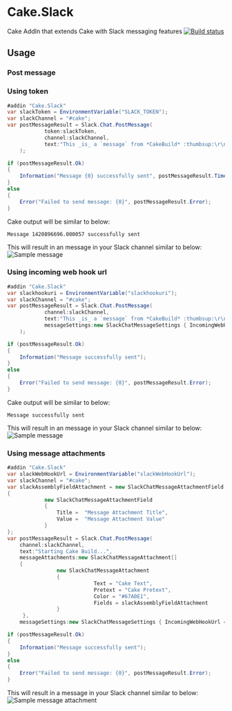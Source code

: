 # Cake.Slack
Cake AddIn that extends Cake with Slack messaging features
[![Build status](https://ci.appveyor.com/api/projects/status/1tbi1x5b3i7wktv6?svg=true)](https://ci.appveyor.com/project/WCOMAB/cake-slack)

## Usage

### Post message

### Using token
```csharp
#addin "Cake.Slack"
var slackToken = EnvironmentVariable("SLACK_TOKEN");
var slackChannel = "#cake";
var postMessageResult = Slack.Chat.PostMessage(
            token:slackToken,
            channel:slackChannel,
            text:"This _is_ a `message` from *CakeBuild* :thumbsup:\r\n```Here is some code```"
    );

if (postMessageResult.Ok)
{
    Information("Message {0} successfully sent", postMessageResult.TimeStamp);
}
else
{
    Error("Failed to send message: {0}", postMessageResult.Error);
}
```
Cake output will be similar to below:
```
Message 1420896696.000057 successfully sent
```
This will result in an message in your Slack channel similar to below:
![Sample message](https://github.com/WCOMAB/Cake.Slack/raw/master/samplemessage.png)

### Using incoming web hook url
```csharp
#addin "Cake.Slack"
var slackhookuri = EnvironmentVariable("slackhookuri");
var slackChannel = "#cake";
var postMessageResult = Slack.Chat.PostMessage(
            channel:slackChannel,
            text:"This _is_ a `message` from *CakeBuild* :thumbsup:\r\n```Here is some code```",
            messageSettings:new SlackChatMessageSettings { IncomingWebHookUrl = slackhookuri }
    );

if (postMessageResult.Ok)
{
    Information("Message successfully sent");
}
else
{
    Error("Failed to send message: {0}", postMessageResult.Error);
}
```
Cake output will be similar to below:
```
Message successfully sent
```
This will result in an message in your Slack channel similar to below:
![Sample message](https://github.com/WCOMAB/Cake.Slack/raw/master/samplemessage.png)

### Using message attachments
```csharp
#addin "Cake.Slack"
var slackWebHookUrl = EnvironmentVariable("slackWebHookUrl");
var slackChannel = "#cake";
var slackAssemblyFieldAttachment = new SlackChatMessageAttachmentField[]
{
            new SlackChatMessageAttachmentField
            {
                Title =  "Message Attachment Title",
            	Value =  "Message Attachment Value"
            }
};
var postMessageResult = Slack.Chat.PostMessage(
	channel:slackChannel,
	text:"Starting Cake Build...",
	messageAttachments:new SlackChatMessageAttachment[]
	{
	            new SlackChatMessageAttachment
	            {
	                        Text = "Cake Text",
	                        Pretext = "Cake Pretext",
	                        Color = "#67A0E1",
	                        Fields = slackAssemblyFieldAttachment
	            }
     },
	messageSettings:new SlackChatMessageSettings { IncomingWebHookUrl = slackWebHookUrl });

if (postMessageResult.Ok)
{
    Information("Message successfully sent");
}
else
{
    Error("Failed to send message: {0}", postMessageResult.Error);
}
```
This will result in a message in your Slack channel similar to below:
![Sample message attachment](https://github.com/WCOMAB/Cake.Slack/raw/master/samplemessageattachment.png)
